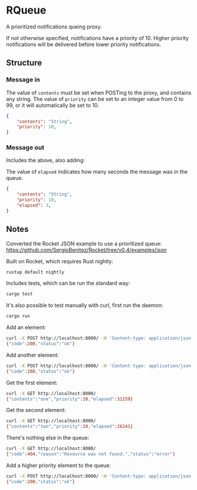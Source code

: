 # RQueue

A prioritized notifications queing proxy.

If not otherwise specified, notifications have a priority of 10. Higher priority notifications will be delivered before lower priority notifications.

## Structure

### Message in

The value of `contents` must be set when POSTing to the proxy, and contains any string.
The value of `priority` can be set to an integer value from 0 to 99, or it will automatically be set to 10.

```json
{
    "contents": "String",
    "priority": 10,
}
```

### Message out

Includes the above, also adding:

The value of `elapsed` indicates how many seconds the message was in the queue.

```json
{
    "contents": "String",
    "priority": 10,
    "elapsed": 3,
}
```

## Notes

Converted the Rocket JSON example to use a prioritized queue:
<https://github.com/SergioBenitez/Rocket/tree/v0.4/examples/json>

Built on Rocket, which requires Rust nightly:

```bash
rustup default nightly
```

Includes tests, which can be run the standard way:

```bash
cargo test
```

It's also possible to test manually with curl, first run the daemon:

```bash
cargo run
```

Add an element:

```bash
curl -X POST http://localhost:8000/ -H 'Content-type: application/json' --data '{"contents": "one"}'
{"code":200,"status":"ok"}
```

Add another element:

```bash
curl -X POST http://localhost:8000/ -H 'Content-type: application/json' --data '{"contents": "two"}'
{"code":200,"status":"ok"}
```

Get the first element:

```bash
curl -X GET http://localhost:8000/
{"contents":"one","priority":10,"elapsed":31159}
```

Get the second element:

```bash
curl -X GET http://localhost:8000/
{"contents":"two","priority":10,"elapsed":26241}
```

There's nothing else in the queue:

```bash
curl -X GET http://localhost:8000/
{"code":404,"reason":"Resource was not found.","status":"error"}
```

Add a higher priority element to the queue:

```bash
curl -X POST http://localhost:8000/ -H 'Content-type: application/json' --data '{"contents": "three", "priority": 50}'
{"code":200,"status":"ok"}
```
